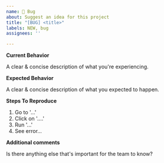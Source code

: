 ```yaml
---
name: 🐞 Bug
about: Suggest an idea for this project
title: "[BUG] <title>"
labels: NEW, bug
assignees: ''

---
```


**Current Behavior**
  
A clear & concise description of what you're experiencing.

  
  
**Expected Behavior**
  
A clear & concise description of what you expected to happen.

  
  
**Steps To Reproduce**
  
  1. Go to '...'
  2. Click on '....'
  3. Run '...'
  4. See error...

  
  
**Additional comments**
  
Is there anything else that's important for the team to know?
  
